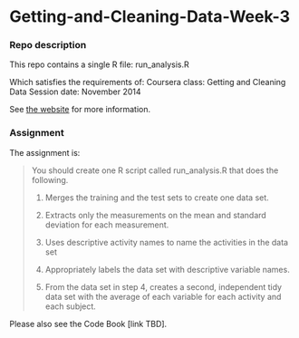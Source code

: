 # Getting-and-Cleaning-Data-Week-3

### Repo description

This repo contains a single R file:
run_analysis.R

Which satisfies the requirements of:
Coursera class: Getting and Cleaning Data
Session date: November 2014

See [the website](https://class.coursera.org/getdata-009/) for more information.

### Assignment

The assignment is: 

> You should create one R script called run_analysis.R that does the following. 
>
> 1. Merges the training and the test sets to create one data set.
>
> 2. Extracts only the measurements on the mean and standard deviation for each measurement. 
>
> 3. Uses descriptive activity names to name the activities in the data set
>
> 4. Appropriately labels the data set with descriptive variable names. 
>
> 5. From the data set in step 4, creates a second, independent tidy data set with the average of each variable for each activity and each subject.

Please also see the Code Book [link TBD].